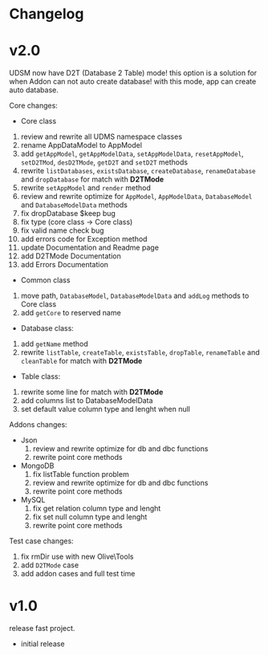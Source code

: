 # Changelog

# v2.0

UDSM now have D2T (Database 2 Table) mode! this option is a solution for when Addon can not auto create database! with this mode, app can create auto database.

Core changes:

* Core class
 1. review and rewrite all UDMS namespace classes
 2. rename AppDataModel to AppModel
 3. add `getAppModel`, `getAppModelData`, `setAppModelData`, `resetAppModel`, `setD2TMod`, `desD2TMode`, `getD2T` and `setD2T` methods
 4. rewrite `listDatabases`, `existsDatabase`, `createDatabase`, `renameDatabase` and `dropDatabase` for match with **D2TMode**
 5. rewrite `setAppModel` and `render` method
 6. review and rewrite optimize for `AppModel`, `AppModelData`, `DatabaseModel` and `DatabaseModelData` methods
 7. fix dropDatabase $keep bug
 8. fix type (core class -> Core class)
 9. fix valid name  check bug
 10. add errors code for Exception method
 11. update Documentation and Readme page
 12. add D2TMode Documentation
 13. add Errors Documentation
* Common class
 1. move path, `DatabaseModel`, `DatabaseModelData` and `addLog` methods to Core class
 2. add `getCore` to reserved name
* Database class:
 1. add `getName` method
 2. rewrite `listTable`, `createTable`, `existsTable`, `dropTable`, `renameTable` and `cleanTable` for match with **D2TMode**
* Table class:
 1. rewrite some line for match with **D2TMode**
 2. add columns list to DatabaseModelData
 3. set default value column type and lenght when null

Addons changes:

* Json
  1. review and rewrite optimize for db and dbc functions
  2. rewrite point core methods
* MongoDB
  1. fix listTable function problem
  2. review and rewrite optimize for db and dbc functions
  3. rewrite point core methods
* MySQL
  1. fix get relation column type and lenght
  2. fix set null column type and lenght
  3. rewrite point core methods

Test case changes:

1. fix rmDir use with new Olive\\Tools
2. add `D2TMode` case
3. add addon cases and full test time

# v1.0

release fast project.

* initial release
